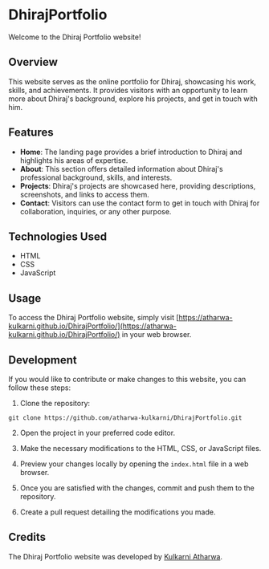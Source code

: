# DhirajPortfolio

Welcome to the Dhiraj Portfolio website!

## Overview

This website serves as the online portfolio for Dhiraj, showcasing his work, skills, and achievements. It provides visitors with an opportunity to learn more about Dhiraj's background, explore his projects, and get in touch with him.

## Features

- **Home**: The landing page provides a brief introduction to Dhiraj and highlights his areas of expertise.
- **About**: This section offers detailed information about Dhiraj's professional background, skills, and interests.
- **Projects**: Dhiraj's projects are showcased here, providing descriptions, screenshots, and links to access them.
- **Contact**: Visitors can use the contact form to get in touch with Dhiraj for collaboration, inquiries, or any other purpose.

## Technologies Used

- HTML
- CSS
- JavaScript

## Usage

To access the Dhiraj Portfolio website, simply visit [https://atharwa-kulkarni.github.io/DhirajPortfolio/](https://atharwa-kulkarni.github.io/DhirajPortfolio/) in your web browser. 

## Development

If you would like to contribute or make changes to this website, you can follow these steps:

1. Clone the repository:
```
git clone https://github.com/atharwa-kulkarni/DhirajPortfolio.git
```

2. Open the project in your preferred code editor.

3. Make the necessary modifications to the HTML, CSS, or JavaScript files.

4. Preview your changes locally by opening the `index.html` file in a web browser.

5. Once you are satisfied with the changes, commit and push them to the repository.

6. Create a pull request detailing the modifications you made.

## Credits

The Dhiraj Portfolio website was developed by [Kulkarni Atharwa](https://github.com/atharwa-kulkarni).
